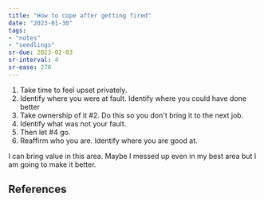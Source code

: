 ```yaml
---
title: "How to cope after getting fired"
date: "2023-01-30"
tags:
- "notes"
- "seedlings"
sr-due: 2023-02-03
sr-interval: 4
sr-ease: 270
---
```


1. Take time to feel upset privately.
2. Identify where you were at fault. Identify where you could have done better
3. Take ownership of it #2. Do this so you don't bring it to the next job.
4. Identify what was not your fault.
5. Then let #4 go.
6. Reaffirm who you are. Identify where you are good at.

I can bring value in this area.
Maybe I messed up even in my best area but I am going to make it better.

## References